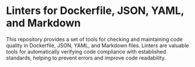 # Linters for Dockerfile, JSON, YAML, and Markdown

This repository provides a set of tools for checking and maintaining code quality in Dockerfile, JSON, YAML, and Markdown files. Linters are valuable tools for automatically verifying code compliance with established standards, helping to prevent errors and improve code readability.
